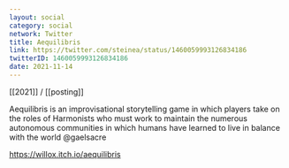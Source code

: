 ```yaml
---
layout: social
category: social
network: Twitter
title: Aequilibris
link: https://twitter.com/steinea/status/1460059993126834186
twitterID: 1460059993126834186
date: 2021-11-14
---
```


[[2021]] / [[posting]]

Aequilibris is an improvisational storytelling game in which players take on the roles of Harmonists who must work to maintain the numerous autonomous communities in which humans have learned to live in balance with the world @gaelsacre

<https://willox.itch.io/aequilibris>
